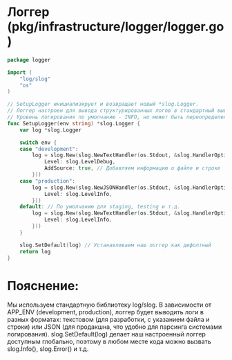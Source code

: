 # Логгер (pkg/infrastructure/logger/logger.go)
```go
package logger

import (
	"log/slog"
	"os"
)

// SetupLogger инициализирует и возвращает новый *slog.Logger.
// Логгер настроен для вывода структурированных логов в стандартный вывод.
// Уровень логирования по умолчанию - INFO, но может быть переопределен.
func SetupLogger(env string) *slog.Logger {
	var log *slog.Logger

	switch env {
	case "development":
		log = slog.New(slog.NewTextHandler(os.Stdout, &slog.HandlerOptions{
			Level: slog.LevelDebug,
			AddSource: true, // Добавляем информацию о файле и строке
		}))
	case "production":
		log = slog.New(slog.NewJSONHandler(os.Stdout, &slog.HandlerOptions{
			Level: slog.LevelInfo,
		}))
	default: // По умолчанию для staging, testing и т.д.
		log = slog.New(slog.NewTextHandler(os.Stdout, &slog.HandlerOptions{
			Level: slog.LevelInfo,
		}))
	}

	slog.SetDefault(log) // Устанавливаем наш логгер как дефолтный
	return log
}
```

# Пояснение:
Мы используем стандартную библиотеку log/slog.
В зависимости от APP_ENV (development, production), логгер будет выводить логи в разных форматах: текстовом (для разработки, с указанием файла и строки) или JSON (для продакшна, что удобно для парсинга системами логирования).
slog.SetDefault(log) делает наш настроенный логгер доступным глобально, поэтому в любом месте кода можно вызвать slog.Info(), slog.Error() и т.д.
